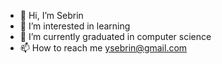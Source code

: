 - 👋 Hi, I’m Sebrin
- 👀 I’m interested in learning 
- 🌱 I’m currently graduated in computer science
- 📫 How to reach me ysebrin@gmail.com

<!---
sebrYas/sebrYas is a ✨ special ✨ repository because its `README.md` (this file) appears on your GitHub profile.
You can click the Preview link to take a look at your changes.
--->
